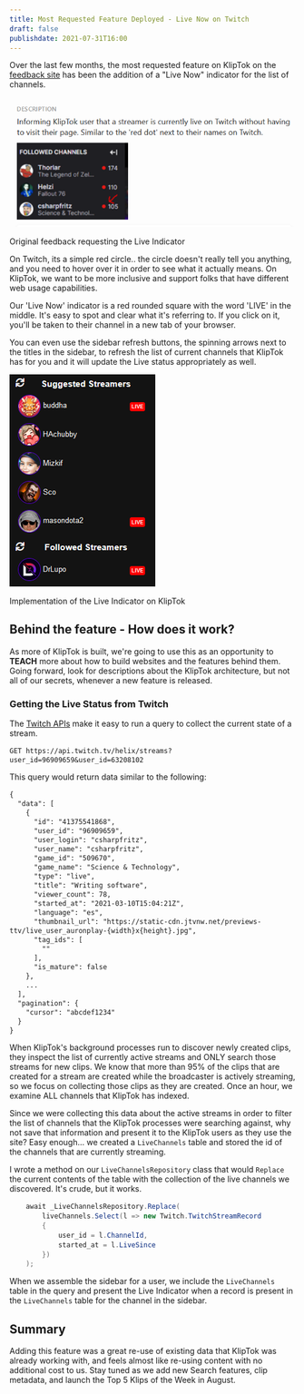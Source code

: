 ```yaml
---
title: Most Requested Feature Deployed - Live Now on Twitch
draft: false
publishdate: 2021-07-31T16:00
---
```


Over the last few months, the most requested feature on KlipTok on the [feedback site](https://feedback.kliptok.com) has been the addition of a "Live Now" indicator for the list of channels.

<div class="center">

[![Screenshot from feedback.kliptok.com - Request to add a 'Live' indicator next to channels](img/feedback-LiveIndicator.png)](https://feedback.kliptok.com/posts/23/live-now-icon-next-to-the-channels-name-in-the-list-of-streamers)

<span aria-label="caption" class="caption">Original feedback requesting the Live Indicator</span>

</div>

On Twitch, its a simple red circle.. the circle doesn't really tell you anything, and you need to hover over it in order to see what it actually means.  On KlipTok, we want to be more inclusive and support folks that have different web usage capabilities.  

Our 'Live Now' indicator is a red rounded square with the word 'LIVE' in the middle.  It's easy to spot and clear what it's referring to.  If you click on it, you'll be taken to their channel in a new tab of your browser.

You can even use the sidebar refresh buttons, the spinning arrows next to the titles in the sidebar, to refresh the list of current channels that KlipTok has for you and it will update the Live status appropriately as well.

<div class="center">

![Screenshot of KlipTok showing the new LIVE indicator in the sidebar](img/liveIndicator.png)

<span aria-label="caption" class="caption">Implementation of the Live Indicator on KlipTok</span>

</div>

## Behind the feature - How does it work?

As more of KlipTok is built, we're going to use this as an opportunity to __TEACH__ more about how to build websites and the features behind them.  Going forward, look for descriptions about the KlipTok architecture, but not all of our secrets, whenever a new feature is released.  

### Getting the Live Status from Twitch

The [Twitch APIs](https://dev.twitch.tv/docs/api/reference#get-streams) make it easy to run a query to collect the current state of a stream.  

```
GET https://api.twitch.tv/helix/streams?user_id=96909659&user_id=63208102
```

This query would return data similar to the following:

```
{
  "data": [
    {
      "id": "41375541868",
      "user_id": "96909659",
      "user_login": "csharpfritz",
      "user_name": "csharpfritz",
      "game_id": "509670",
      "game_name": "Science & Technology",
      "type": "live",
      "title": "Writing software",
      "viewer_count": 78,
      "started_at": "2021-03-10T15:04:21Z",
      "language": "es",
      "thumbnail_url": "https://static-cdn.jtvnw.net/previews-ttv/live_user_auronplay-{width}x{height}.jpg",
      "tag_ids": [
        ""
      ],
      "is_mature": false
    },
    ...
  ],
  "pagination": {
    "cursor": "abcdef1234"
  }
}
```

When KlipTok's background processes run to discover newly created clips, they inspect the list of currently active streams and ONLY search those streams for new clips.  We know that more than 95% of the clips that are created for a stream are created while the broadcaster is actively streaming, so we focus on collecting those clips as they are created.  Once an hour, we examine ALL channels that KlipTok has indexed.

Since we were collecting this data about the active streams in order to filter the list of channels that the KlipTok processes were searching against, why not save that information and present it to the KlipTok users as they use the site?  Easy enough... we created a `LiveChannels` table and stored the id of the channels that are currently streaming.

I wrote a method on our `LiveChannelsRepository` class that would `Replace` the current contents of the table with the collection of the live channels we discovered.  It's crude, but it works.

```csharp
	await _LiveChannelsRepository.Replace(
		liveChannels.Select(l => new Twitch.TwitchStreamRecord
		{
			user_id = l.ChannelId,
			started_at = l.LiveSince
		})
	);
```

When we assemble the sidebar for a user, we include the `LiveChannels` table in the query and present the Live Indicator when a record is present in the `LiveChannels` table for the channel in the sidebar.

## Summary

Adding this feature was a great re-use of existing data that KlipTok was already working with, and feels almost like re-using content with no additional cost to us.  Stay tuned as we add new Search features, clip metadata, and launch the Top 5 Klips of the Week in August.